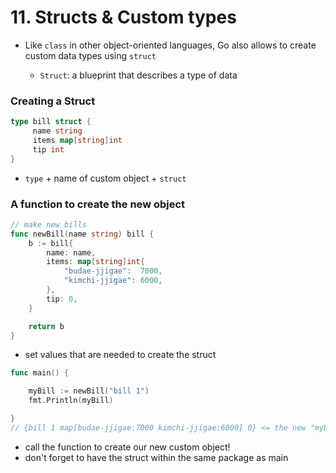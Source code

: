 # 11. Structs & Custom types

- Like `class` in other object-oriented languages, Go also allows to create custom data types using `struct	`

	- `Struct`: a blueprint that describes a type of data

  
  

### Creating a Struct

```go
type bill struct {
	 name string
	 items map[string]int
	 tip int
}
```

- `type` + name of custom object + `struct`



### A function to create the new object

```go
// make new bills
func newBill(name string) bill {
	b := bill{
		name: name,
		items: map[string]int{
			"budae-jjigae":  7000,
			"kimchi-jjigae": 6000,
		},
		tip: 0,
	}

	return b
}
```

- set values that are needed to create the struct

```go
func main() {

	myBill := newBill("bill 1")
	fmt.Println(myBill)

}
// {bill 1 map[budae-jjigae:7000 kimchi-jjigae:6000] 0}	<= the new "myBill" object 
```

- call the function to create our new custom object!
- don't forget to have the struct within the same package as main

